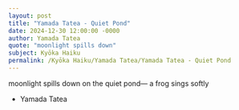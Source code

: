 ```yaml
---
layout: post
title: "Yamada Tatea - Quiet Pond"
date: 2024-12-30 12:00:00 -0000
author: Yamada Tatea
quote: "moonlight spills down"
subject: Kyōka Haiku
permalink: /Kyōka Haiku/Yamada Tatea/Yamada Tatea - Quiet Pond
---
```


moonlight spills down
on the quiet pond—
a frog sings softly

- Yamada Tatea
